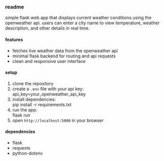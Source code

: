 ### readme

simple flask web app that displays current weather conditions using the openweather api. users can enter a city name to view temperature, weather description, and other details in real time.

#### features
- fetches live weather data from the openweather api  
- minimal flask backend for routing and api requests  
- clean and responsive user interface  

#### setup
1. clone the repository  
2. create a `.env` file with your api key:  
api_key=your_openweather_api_key
3. install dependencies:  
pip install -r requirements.txt
4. run the app:  
flask run
5. open `http://localhost:5000` in your browser

#### dependencies
- flask  
- requests  
- python-dotenv  
